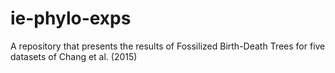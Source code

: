 # ie-phylo-exps
A repository that presents the results of Fossilized Birth-Death Trees for five datasets of Chang et al. (2015)
